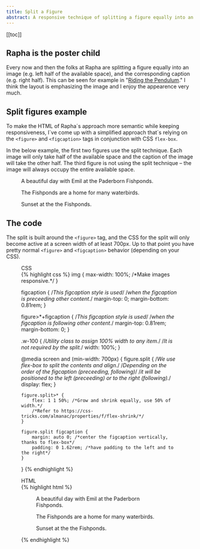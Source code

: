 ```yaml
---
title: Split a Figure
abstract: A responsive technique of splitting a figure equally into an image (one half of the available space), and the corresponding caption (other half of the available space).
---
```

[[toc]]

## Rapha is the poster child

Every now and then the folks at Rapha are splitting a figure equally into an image (e.g. left half of the available space), and the corresponding caption (e.g. right half). This can be seen for example in "[Riding the Pendulum](https://www.rapha.cc/de/de/stories/riding-the-pendulum)." I think the layout is emphasizing the image and I enjoy the appearence very much. 

## Split figures example

To make the HTML of Rapha´s approach more semantic while keeping responsiveness, I´ve come up with a simplified approach that´s relying on the `<figure>` and `<figcaption>` tags in conjunction with CSS `flex-box`. 

In the below example, the first two figures use the split technique. Each image will only take half of the available space and the caption of the image will take the other half. The third figure is not using the split technique –  the image will always occupy the entire available space. 

<figure class="split">
<div><img src="/img/IMG_1329.jpg" alt=""></div>
<figcaption>A beautiful day with Emil at the Paderborn Fishponds.</figcaption>
</figure>

<figure class="split">
<figcaption>The Fishponds are a home for many waterbirds.</figcaption>
<div><img src="/img/IMG_1331.jpg" alt=""></div>
</figure>

<figure>
<img class="w-100" src="/img/IMG_1286.jpg" alt="">
<figcaption>Sunset at the the Fishponds.</figcaption>
</figure>

## The code

The split is built around the `<figure>` tag, and the CSS for the split will only become active at a screen width of at least 700px. Up to that point you have pretty normal `<figure>` and `<figcaption>` behavior (depending on your CSS).

<figure>
<figcaption>CSS</figcaption>
{% highlight css %}
img {
	max-width: 100%; /*Make images responsive.*/
}

figcaption { 
	/*This figcaption style is used*/
	/*when the figcaption is preceeding other content.*/
	margin-top: 0;
	margin-bottom: 0.81rem;
}

figure>*+figcaption { 
	/*This figcaption style is used*/
	/*when the figcaption is following other content.*/
	margin-top: 0.81rem;
	margin-bottom: 0;
}
	
.w-100 {
  /*Utility class to assign 100% width to any item.*/
  /*It is not required by the split.*/
	width: 100%;
}
	

@media screen and (min-width: 700px) {
	figure.split {
		/*We use flex-box to split the contents and align.*/
		/*Depending on the order of the figcaption (preceeding, following)*/ 
		/*it will be positioned to the left (preceeding) or to the right (following).*/
		display: flex; 
	}
	
	figure.split>* {
		flex: 1 1 50%; /*Grow and shrink equally, use 50% of width.*/
		/*Refer to https://css-tricks.com/almanac/properties/f/flex-shrink/*/
	}

	figure.split figcaption {
		margin: auto 0; /*center the figcaption vertically, thanks to flex-box*/
		padding: 0 1.62rem; /*have padding to the left and to the right*/
	}
}
{% endhighlight %}
</figure>

<figure>
<figcaption>HTML</figcaption>
{% highlight html %}
<figure class="split">
	<div> <!--The image MUST be wrapped in a div for the split to work properly-->
		<img src="/img/IMG_1329.jpg" alt="">
	</div>
	<figcaption>A beautiful day with Emil at the Paderborn Fishponds.</figcaption>
</figure>

<figure class="split">
	<figcaption>The Fishponds are a home for many waterbirds.</figcaption>
	<div> <!--The image MUST be wrapped in a div for the split to work properly-->
		<img src="/img/IMG_1331.jpg" alt="">
	</div>
</figure>

<figure>
	<!--Plain old figure. Wrapping the image into a div is not neccessary!-->
	<!--I´m only giving the image a 100% width to ensure it takes all the space-->
	<img class="w-100" src="/img/IMG_1286.jpg" alt="">
	<figcaption>Sunset at the the Fishponds.</figcaption>
</figure>

{% endhighlight %}
</figure>